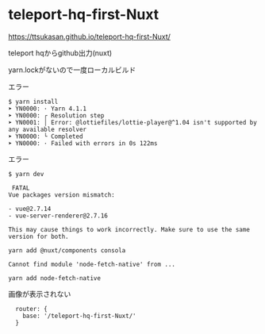 # teleport-hq-first-Nuxt

https://ttsukasan.github.io/teleport-hq-first-Nuxt/

teleport hqからgithub出力(nuxt)

yarn.lockがないので一度ローカルビルド

エラー

```console
$ yarn install
➤ YN0000: · Yarn 4.1.1
➤ YN0000: ┌ Resolution step
➤ YN0001: │ Error: @lottiefiles/lottie-player@^1.04 isn't supported by any available resolver
➤ YN0000: └ Completed
➤ YN0000: · Failed with errors in 0s 122ms
```

エラー

```console
$ yarn dev 

 FATAL
Vue packages version mismatch:

- vue@2.7.14
- vue-server-renderer@2.7.16

This may cause things to work incorrectly. Make sure to use the same version for both.
```


```
yarn add @nuxt/components consola
```

```
Cannot find module 'node-fetch-native' from ...
```

```
yarn add node-fetch-native
```

画像が表示されない

```
  router: {
    base: '/teleport-hq-first-Nuxt/'
  }
```
